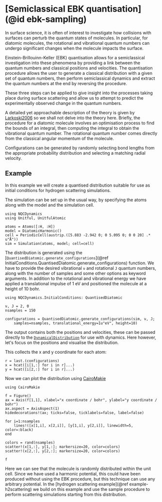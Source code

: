 # [Semiclassical EBK quantisation](@id ebk-sampling)

In surface science, it is often of interest to investigate how collisions with surfaces
can perturb the quantum states of molecules.
In particular, for diatomic molecules, the rotational and vibrational quantum numbers
can undergo significant changes when the molecule impacts the surface.

Einstein-Brillouinn-Keller (EBK) quantisation allows for a semiclassical investigation
into these phenomena by providing a link between the quantum numbers and classical
positions and velocities.
The quantisation procedure allows the user to generate a classical distribution
with a given set of quantum numbers, then perform semiclassical dynamics
and extract the quantum numbers at the end by reversing the procedure.

These three steps can be applied to give insight into the processes taking place
during surface scattering and allow us to attempt to predict the experimentally
observed change in the quantum numbers.

A detailed yet approachable description of the theory is given by [Larkoski2006](@cite)
so we shall not delve into the theory here.
Briefly, the procedure for a diatomic molecule involves an optimisation process to
find the bounds of an integral, then computing the integral to obtain the vibrational
quantum number.
The rotational quantum number comes directly from the classical angular momentum
of the molecule.

Configurations can be generated by randomly selecting bond lengths from the appropriate
probability distribution and selecting a matching radial velocity.

## Example

In this example we will create a quantised distribution suitable for use as initial
conditions for hydrogen scattering simulations.

The simulation can be set up in the usual way, by specifying the atoms along with the
model and the simulation cell.
```@example ebk
using NQCDynamics
using Unitful, UnitfulAtomic

atoms = Atoms([:H, :H])
model = DiatomicHarmonic()
cell = PeriodicCell(austrip.([5.883 -2.942 0; 0 5.095 0; 0 0 20] .* u"Å"))
sim = Simulation(atoms, model; cell=cell)
```

The distribution is generated using the
[`QuantisedDiatomic.generate_configurations`](@ref InitialConditions.QuantisedDiatomic.generate_configurations)
function.
We have to provide the desired vibrational `ν` and rotational `J` quantum numbers,
along with the number of samples and some other options as keyword arguments.
In addition to the rotational and vibrational energy we have applied a translational impulse
of 1 eV and positioned the molecule at a height of 10 bohr.
```@example ebk
using NQCDynamics.InitialConditions: QuantisedDiatomic

ν, J = 2, 0
nsamples = 150

configurations = QuantisedDiatomic.generate_configurations(sim, ν, J;
    samples=nsamples, translational_energy=1u"eV", height=10)
```

The output contains both the positions and velocities, these can be passed directly
to the [`DynamicalDistribution`](@ref) for use with dynamics.
Here however, let's focus on the positions and visualise the distribution.

This collects the x and y coordinate for each atom:
```@example ebk
r = last.(configurations)
x = hcat([i[1,:] for i in r]...)
y = hcat([i[2,:] for i in r]...)
```

Now we can plot the distribution using [CairoMakie](https://github.com/JuliaPlots/Makie.jl)
```@example ebk
using CairoMakie

f = Figure()
ax = Axis(f[1,1], xlabel="x coordinate / bohr", ylabel="y coordinate / bohr")
ax.aspect = AxisAspect(1)
hidedecorations!(ax; ticks=false, ticklabels=false, label=false)

for i=1:nsamples
    lines!([x[1,i], x[2,i]], [y[1,i], y[2,i]], linewidth=5, color=:black)
end

colors = rand(nsamples)
scatter!(x[1,:], y[1,:]; markersize=20, color=colors)
scatter!(x[2,:], y[2,:]; markersize=20, color=colors)

f
```
Here we can see that the molecule is randomly distributed within the unit cell.
Since we have used a harmonic potential, this could have been produced without using the EBK
procedure, but this technique can use any arbitrary potential.
In the [hydrogen scattering example](@ref example-h2scattering) we build on this example
and use the sample procedure to perform scattering simulations starting from this
distribution.
